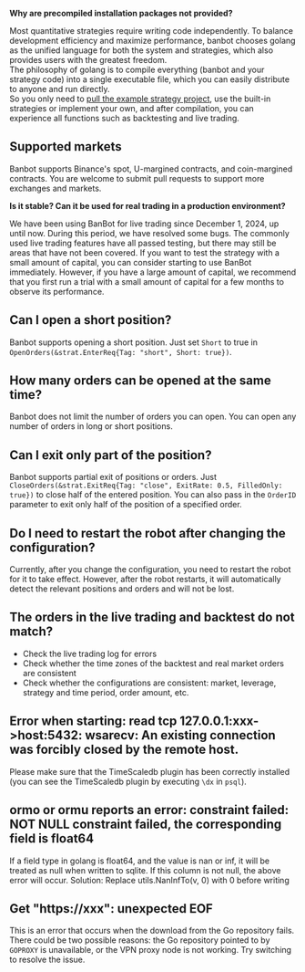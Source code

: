 **Why are precompiled installation packages not provided?**

Most quantitative strategies require writing code independently. To balance development efficiency and maximize performance, banbot chooses golang as the unified language for both the system and strategies, which also provides users with the greatest freedom.  
The philosophy of golang is to compile everything (banbot and your strategy code) into a single executable file, which you can easily distribute to anyone and run directly.  
So you only need to [pull the example strategy project](./init_project.md), use the built-in strategies or implement your own, and after compilation, you can experience all functions such as backtesting and live trading.

## Supported markets
Banbot supports Binance's spot, U-margined contracts, and coin-margined contracts. You are welcome to submit pull requests to support more exchanges and markets.

**Is it stable? Can it be used for real trading in a production environment?**

We have been using BanBot for live trading since December 1, 2024, up until now. During this period, we have resolved some bugs. The commonly used live trading features have all passed testing, but there may still be areas that have not been covered.
If you want to test the strategy with a small amount of capital, you can consider starting to use BanBot immediately. However, if you have a large amount of capital, we recommend that you first run a trial with a small amount of capital for a few months to observe its performance.

## Can I open a short position?
Banbot supports opening a short position. Just set `Short` to true in `OpenOrders(&strat.EnterReq{Tag: "short", Short: true})`.

## How many orders can be opened at the same time?
Banbot does not limit the number of orders you can open. You can open any number of orders in long or short positions.

## Can I exit only part of the position?
Banbot supports partial exit of positions or orders. Just `CloseOrders(&strat.ExitReq{Tag: "close", ExitRate: 0.5, FilledOnly: true})` to close half of the entered position.
You can also pass in the `OrderID` parameter to exit only half of the position of a specified order.

## Do I need to restart the robot after changing the configuration?
Currently, after you change the configuration, you need to restart the robot for it to take effect. However, after the robot restarts, it will automatically detect the relevant positions and orders and will not be lost.

## The orders in the live trading and backtest do not match?
* Check the live trading log for errors
* Check whether the time zones of the backtest and real market orders are consistent
* Check whether the configurations are consistent: market, leverage, strategy and time period, order amount, etc.

## Error when starting: read tcp 127.0.0.1:xxx->host:5432: wsarecv: An existing connection was forcibly closed by the remote host.
Please make sure that the TimeScaledb plugin has been correctly installed (you can see the TimeScaledb plugin by executing `\dx` in `psql`).

## ormo or ormu reports an error: constraint failed: NOT NULL constraint failed, the corresponding field is float64
If a field type in golang is float64, and the value is nan or inf, it will be treated as null when written to sqlite. If this column is not null, the above error will occur. Solution: Replace utils.NanInfTo(v, 0) with 0 before writing

## Get "https://xxx": unexpected EOF  
This is an error that occurs when the download from the Go repository fails. There could be two possible reasons: the Go repository pointed to by `GOPROXY` is unavailable, or the VPN proxy node is not working. Try switching to resolve the issue.
